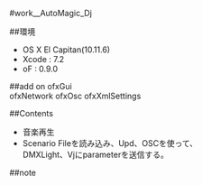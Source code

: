 #work__AutoMagic_Dj

##環境
*	OS X El Capitan(10.11.6)
*	Xcode : 7.2
*	oF : 0.9.0

##add on
ofxGui  
ofxNetwork
ofxOsc
ofxXmlSettings

##Contents
*	音楽再生
*	Scenario Fileを読み込み、Upd、OSCを使って、  
	DMXLight、Vjにparameterを送信する。



##note







